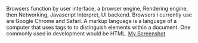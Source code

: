 Browsers function by user interface, a browser engine, Rendering engine, then Networking, Javascript Interpret, UI backend. Browsers i currently use are Google Chrome and Safari.
A markup language is a language of a computer that uses tags to to distinguish elements within a document. One commonly used in development would be HTML.
[My Screenshot](./images/screenshot_.png)

